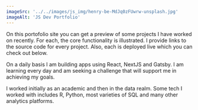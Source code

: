 ```yaml
---
imageSrc: '../../images/js_img/henry-be-MdJq0zFUwrw-unsplash.jpg'
imageAlt: 'JS Dev Portfolio'
---
```


On this portofolio site you can get a preview of some projects I have worked on recently. For each, the core functionality is illustrated. I provide links to the source code for every project. Also, each is deployed live which you can check out below.

On a daily basis I am building apps using React, NextJS and Gatsby. I am learning every day and am seeking a challenge that will support me in achieving my goals.

I worked initially as an academic and then in the data realm. Some tech I worked with includes R, Python, most varieties of SQL and many other analytics platforms.
